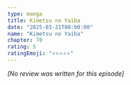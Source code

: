 ```yaml
---
type: manga
title: Kimetsu no Yaiba
date: "2025-03-21T00:00:00"
name: "Kimetsu no Yaiba"
chapter: 70
rating: 5
ratingEmoji: "⭐️⭐️⭐️⭐️⭐️"
---
```


_[No review was written for this episode]_